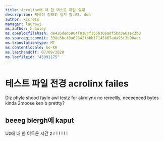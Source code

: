 ```yaml
---
title: Acrolinx에 대 한 테스트 파일 실패
description: 제목이 정확히 일치 합니다. duh
author: kccross
manager: laurawi
ms.author: krowley
ms.openlocfilehash: de426ded6984f018cf155b306adf5bd3a6aec3b8
ms.sourcegitcommit: 338e3bcf0a62842fbbb17145b67a4a93f3b90aac
ms.translationtype: MT
ms.contentlocale: ko-KR
ms.lasthandoff: 07/09/2020
ms.locfileid: "45091175"
---
```

# <a name="test-file-fore-acrolinx-failes"></a>테스트 파일 전경 acrolinx failes

Diz phyle shood fayle awl testz for akrolynx no rereellly, neeeeeeed bytes kinda 2moose ken b prettty?

## <a name="the-beeeg-blergh-has-kaput"></a>beeeg blergh에 kaput
Uz에 대 한 어두운 시간 z r ! ! ! ! !
